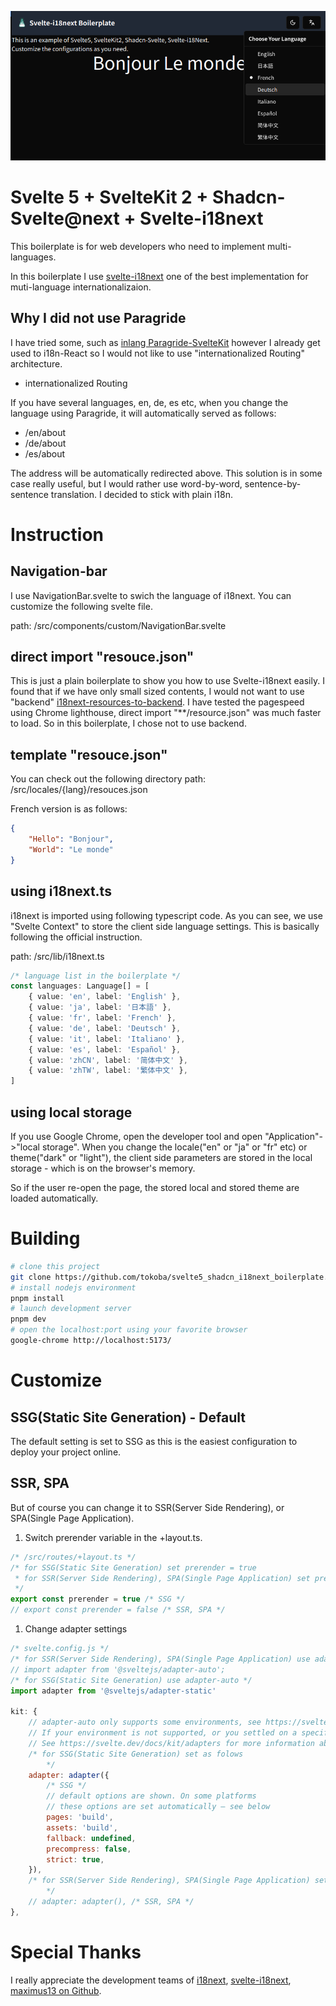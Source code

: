 ![Example](readme_example.png)

# Svelte 5 + SvelteKit 2 + Shadcn-Svelte@next + Svelte-i18next

This boilerplate is for web developers who need to implement multi-languages.

In this boilerplate I use [svelte-i18next](https://www.npmjs.com/package/svelte-i18next) one of the best implementation for muti-language internationalizaion.

## Why I did not use Paragride

I have tried some, such as [inlang Paragride-SvelteKit](https://inlang.com/m/dxnzrydw/paraglide-sveltekit-i18n) however I already get used to i18n-React so I would not like to use "internationalized Routing" architecture.

- internationalized Routing

If you have several languages, en, de, es etc, when you change the language using Paragride, it will automatically served as follows:

- /en/about
- /de/about
- /es/about

The address will be automatically redirected above. This solution is in some case really useful, but I would rather use word-by-word, sentence-by-sentence translation. I decided to stick with plain i18n.

# Instruction

## Navigation-bar

I use NavigationBar.svelte to swich the language of i18next.
You can customize the following svelte file.

path: /src/components/custom/NavigationBar.svelte

## direct import "resouce.json"

This is just a plain boilerplate to show you how to use Svelte-i18next easily.
I found that if we have only small sized contents, I would not want to use "backend" [i18next-resources-to-backend](https://github.com/i18next/i18next-resources-to-backend). I have tested the pagespeed using Chrome lighthouse, direct import "\*\*/resource.json" was much faster to load. So in this boilerplate, I chose not to use backend.

## template "resouce.json"

You can check out the following directory
path: /src/locales/{lang}/resouces.json

French version is as follows:

```json
{
    "Hello": "Bonjour",
    "World": "Le monde"
}
```

## using i18next.ts

i18next is imported using following typescript code.
As you can see, we use "Svelte Context" to store the client side language settings.
This is basically following the official instruction.

path: /src/lib/i18next.ts

```ts
/* language list in the boilerplate */
const languages: Language[] = [
    { value: 'en', label: 'English' },
    { value: 'ja', label: '日本語' },
    { value: 'fr', label: 'French' },
    { value: 'de', label: 'Deutsch' },
    { value: 'it', label: 'Italiano' },
    { value: 'es', label: 'Español' },
    { value: 'zhCN', label: '简体中文' },
    { value: 'zhTW', label: '繁体中文' },
]
```

## using local storage

If you use Google Chrome, open the developer tool and open "Application"->"local storage".
When you change the locale("en" or "ja" or "fr" etc) or theme("dark" or "light"), the client side parameters are stored in the local storage - which is on the browser's memory.

So if the user re-open the page, the stored local and stored theme are loaded automatically.

# Building

```bash
# clone this project
git clone https://github.com/tokoba/svelte5_shadcn_i18next_boilerplate.git
# install nodejs environment
pnpm install
# launch development server
pnpm dev
# open the localhost:port using your favorite browser
google-chrome http://localhost:5173/
```

# Customize

## SSG(Static Site Generation) - Default

The default setting is set to SSG as this is the easiest configuration to deploy your project online.

## SSR, SPA

But of course you can change it to SSR(Server Side Rendering), or SPA(Single Page Application).

1. Switch prerender variable in the +layout.ts.

```ts
/* /src/routes/+layout.ts */
/* for SSG(Static Site Generation) set prerender = true
 * for SSR(Server Side Rendering), SPA(Single Page Application) set prerender = false
 */
export const prerender = true /* SSG */
// export const prerender = false /* SSR, SPA */
```

1. Change adapter settings

```js
/* svelte.config.js */
/* for SSR(Server Side Rendering), SPA(Single Page Application) use adapter-auto */
// import adapter from '@sveltejs/adapter-auto';
/* for SSG(Static Site Generation) use adapter-auto */
import adapter from '@sveltejs/adapter-static'

kit: {
    // adapter-auto only supports some environments, see https://svelte.dev/docs/kit/adapter-auto for a list.
    // If your environment is not supported, or you settled on a specific environment, switch out the adapter.
    // See https://svelte.dev/docs/kit/adapters for more information about adapters.
    /* for SSG(Static Site Generation) set as folows
        */
    adapter: adapter({
        /* SSG */
        // default options are shown. On some platforms
        // these options are set automatically — see below
        pages: 'build',
        assets: 'build',
        fallback: undefined,
        precompress: false,
        strict: true,
    }),
    /* for SSR(Server Side Rendering), SPA(Single Page Application) set as follows
        */
    // adapter: adapter(), /* SSR, SPA */
},
```

# Special Thanks

I really appreciate the development teams of [i18next](https://www.i18next.com/), [svelte-i18next](https://www.npmjs.com/package/svelte-i18next), [maximus13 on Github](https://github.com/maximux13/svelte-i18next).
